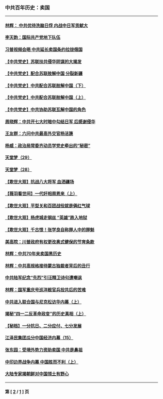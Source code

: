 ### 中共百年历史：卖国
---
#### [林辉： 中共优待洗脑日俘 内战中日军贡献大](../../pages/nf1176117/n13624644.md?02280430) 
#### [李天韵：国际共产党地下队伍](../../pages/nf1176117/n13611808.md?02280430) 
#### [习普视频会晤 中共延长卖国条约拉拢俄国](../../pages/nf1176117/n13060971.md?02280430) 
#### [【中共党史】苏联扶共侵华阴谋的大揭发](../../pages/nf1176117/n13056050.md?02280430) 
#### [【中共党史】配合苏联肢解中国 分裂新疆](../../pages/nf1176117/n13040700.md?02280430) 
#### [【中共党史】中共配合苏联肢解中国（下）](../../pages/nf1176117/n13035660.md?02280430) 
#### [【中共党史】中共配合苏联肢解中国（上）](../../pages/nf1176117/n13030262.md?02280430) 
#### [【中共党史】中共协助苏联瓦解中国的角色](../../pages/nf1176117/n13018109.md?02280430) 
#### [周晓辉：中共开七大时暗中勾结日军 后感谢侵华](../../pages/nf1176117/n12921960.md?02280430) 
#### [王友群：六问中共最高外交官杨洁篪](../../pages/nf1176117/n12836495.md?02280430) 
#### [杨威：政治局常委齐动员学党史牵出的“秘密”](../../pages/nf1176117/n12764642.md?02280430) 
#### [天堂梦（29）](../../pages/nf1176117/n12408465.md?02280430) 
#### [天堂梦（28）](../../pages/nf1176117/n12408309.md?02280430) 
#### [【欺世大观】抗战八大将军 血洒疆场](../../pages/nf1176117/n12357044.md?02280430) 
#### [【薇羽看世间】一代奸相周恩来（上）](../../pages/nf1176117/n12401109.md?02280430) 
#### [【欺世大观】平型关和百团战役就是俩红气球](../../pages/nf1176117/n12359157.md?02280430) 
#### [【欺世大观】杨虎城走钢丝 “英雄”跌入地狱](../../pages/nf1176117/n12358840.md?02280430) 
#### [【欺世大观】千古恨！张学良自称罪人中的罪魁](../../pages/nf1176117/n12358629.md?02280430) 
#### [美高院：川普政府有权更改奥式健保的节育条款](../../pages/nf1176117/n12242171.md?02280430) 
#### [林辉：中共70年来卖国黑历史](../../pages/nf1176117/n11552181.md?02280430) 
#### [林辉：中共高规格接待蒙古独裁者背后的丑行](../../pages/nf1176117/n11225005.md?02280430) 
#### [中共陆军纪念“先烈”引汪精卫诗句遭嘲讽](../../pages/nf1176117/n11153345.md?02280430) 
#### [林辉：国军重庆号巡洋舰官兵投共后的苦难](../../pages/nf1176117/n10997801.md?02280430) 
#### [中共进入联合国与尼克松访华内幕（上）](../../pages/nf1176117/n10138788.md?02280430) 
#### [揭秘“四一二反革命政变”的历史真相（上）](../../pages/nf1176117/n9996650.md?02280430) 
#### [【秘档】一分抗日、二分应付、七分发展](../../pages/nf1176117/n9331484.md?02280430) 
#### [江泽民集团瓜分中国经济内幕（15）](../../pages/nf1176117/n9268584.md?02280430) 
#### [张东园：受境外势力资助卖国 中共是鼻祖](../../pages/nf1176117/n9272480.md?02280430) 
#### [中印边界战争内幕 中国胜而不利（上）](../../pages/nf1176117/n9252458.md?02280430) 
#### [大陆专家揭朝鲜对中国领土有野心](../../pages/nf1176117/n9074056.md?02280430) 

---
#### 第 [ [2](./2.md?02280430) / [1](./1.md?02280430) ] 页
